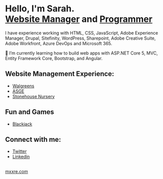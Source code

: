<h1>Hello, I'm Sarah. <br/><a href="https://www.linkedin.com/in/joshmadakor/">Website Manager</a> and <a href="https://github.com/sarahmxxre">Programmer</a></h1>
<p>I have experience working with HTML, CSS, JavaScript, Adobe Experience Manager, Drupal, Sitefinity, WordPress, Sharepoint, Adobe Creative Suite, Adobe Workfront, Azure DevOps and Microsoft 365.</p>

🌱 I’m currently learning how to build web apps with ASP.NET Core 5, MVC, Entity Framework Core, Bootstrap, and Angular.

<!-- <h2>👨‍💻 Software Development Projects:</h2>

- <b>Data Structures and Algorithms Practice (AlgoExpert)</b>
  - [Praciting DS & Algos in Python](https://github.com/joshmadakor1/Algorithms-Practice)
- <b>Full Stack Web App (React, NodeJS, Azure, and Machine Learning Components)</b>
  - [Image Analysis Middleware](https://github.com/joshmadakor1/4chan-Image-Analysis-Middleware-C964) <b><i>(Potentially NSFW)</b></i>
- <b>PowerShell</b>
  - [Windows EventLog: Failed RDP Logins Source IP to full GeoData Conversion](https://github.com/joshmadakor1/Sentinel-Lab)
  - [JWipe (Disk Wiping Utility)](https://github.com/joshmadakor1/Jwipe.PowerShell)
  - [Active Directory Bulk User Creation](https://github.com/joshmadakor1/AD_PS)
  - [FIM (File Integrity Monitor)](https://github.com/joshmadakor1/PowerShell-Integrity-FIM)
- <b>C# (.NET Desktop Applications)</b>
  - [Ransomware Proof of Concept (Encrypter)](https://github.com/joshmadakor1/EncrypterPOC)
  - [Ransomware Proof of Concept (Decrypter)](https://github.com/joshmadakor1/DecrypterPOC)
  - [Keylogger with Email Capability](https://github.com/joshmadakor1/Key-Logger-With-Email)
- <b>Python</b>
  - [Package Delivery Application (Datastructures and Algorithms Demo)](https://github.com/joshmadakor1/Package-Delivery-Pathfinding-Algorithm) -->

<h2>Website Management Experience:</h2>

- <a href="https://www.walgreens.com">Walgreens</a>
- <a href="https://www.asge.org/home">ASGE</a>
- <a href="https://stonehousenursery.com/">Stonehouse Nursery</a>

<h2>Fun and Games</h2>

- <a href="https://github.com/sarahmxxre/blackjack.git">Blackjack</a>

<h2>Connect with me:</h2>

- <a href="https://www.twitter.com/sarahmxxre">Twitter</a>
- <a href="https://www.linkedin.com/in/sarah-moore-962a37b0/">Linkedin</a>

<br>
<a href="https://www.mxxre.com">mxxre.com</a>

